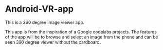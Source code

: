 # Android-VR-app
This is a 360 degree image viewer app.

This app is from the inspiration of a Google codelabs projects. The features of the app will be to browse and select an image from the phone and can be seen 360 degree viewer without the cardboard.
